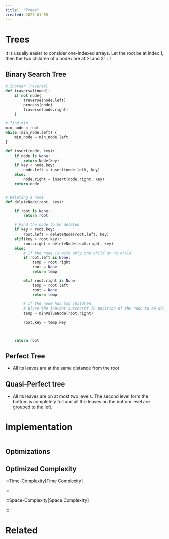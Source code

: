 ```yaml
---
title:  "Trees"
created: 2023-01-05
---
```

# Trees

It is usually easier to consider one-indexed arrays. Let the root be at index 1, then the two children of a node $i$ are at $2i$ and $2i + 1$


## Binary Search Tree

```python
# inorder Traversal
def traversal(node):
	if not node{
		traverse(node.left)
		process(node)
		traverse(node.right)
	}

# find min
min_node = root
while (min_node.left) {
	min_node = min_node.left
}

def insert(node, key):
    if node is None:
        return Node(key)
    if key < node.key:
        node.left = insert(node.left, key)
    else:
        node.right = insert(node.right, key)
    return node


# Deleting a node
def deleteNode(root, key):

    if root is None:
        return root

    # Find the node to be deleted
    if key < root.key:
        root.left = deleteNode(root.left, key)
    elif(key > root.key):
        root.right = deleteNode(root.right, key)
    else:
        # If the node is with only one child or no child
        if root.left is None:
            temp = root.right
            root = None
            return temp

        elif root.right is None:
            temp = root.left
            root = None
            return temp

        # If the node has two children,
        # place the inorder successor in position of the node to be deleted
        temp = minValueNode(root.right)

        root.key = temp.key

                                                                                                                                         oot.right = deleteNode(root.right, temp.key)

    return root
```
## Perfect Tree
- All its leaves are at the same distance from the root

## Quasi-Perfect tree
- All its leaves are on at most two levels. The second level form the bottom is completely full and all the leaves on the bottom level are grouped to the left. 

# Implementation

```python

```

## Optimizations

## Optimized Complexity

:::Time-Complexity[Time Complexity] 


:::

:::Space-Complexity[Space Complexity] 


:::



# Related
